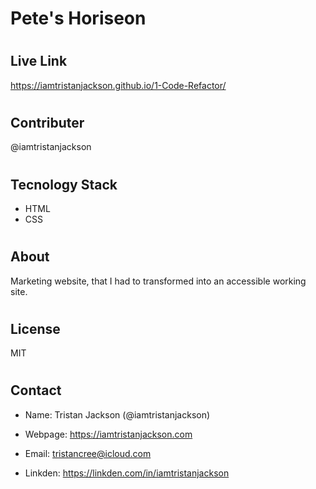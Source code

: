# Pete's Horiseon

# <h2> Live Link
https://iamtristanjackson.github.io/1-Code-Refactor/

# <h2> Contributer
@iamtristanjackson

# <h2> Tecnology Stack

* HTML
* CSS

# <h2> About
Marketing website, that I had to transformed into an accessible working site.

# <h2> License
MIT

# <h2> Contact

* Name: Tristan Jackson (@iamtristanjackson)

* Webpage: https://iamtristanjackson.com

* Email: tristancree@icloud.com

* Linkden: https://linkden.com/in/iamtristanjackson